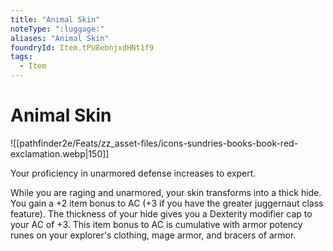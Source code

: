 ```yaml
---
title: "Animal Skin"
noteType: ":luggage:"
aliases: "Animal Skin"
foundryId: Item.tPU8ebnjxdHNt1f9
tags:
  - Item
---
```


# Animal Skin
![[pathfinder2e/Feats/zz_asset-files/icons-sundries-books-book-red-exclamation.webp|150]]

Your proficiency in unarmored defense increases to expert.

While you are raging and unarmored, your skin transforms into a thick hide. You gain a +2 item bonus to AC (+3 if you have the greater juggernaut class feature). The thickness of your hide gives you a Dexterity modifier cap to your AC of +3. This item bonus to AC is cumulative with armor potency runes on your explorer's clothing, mage armor, and bracers of armor.
